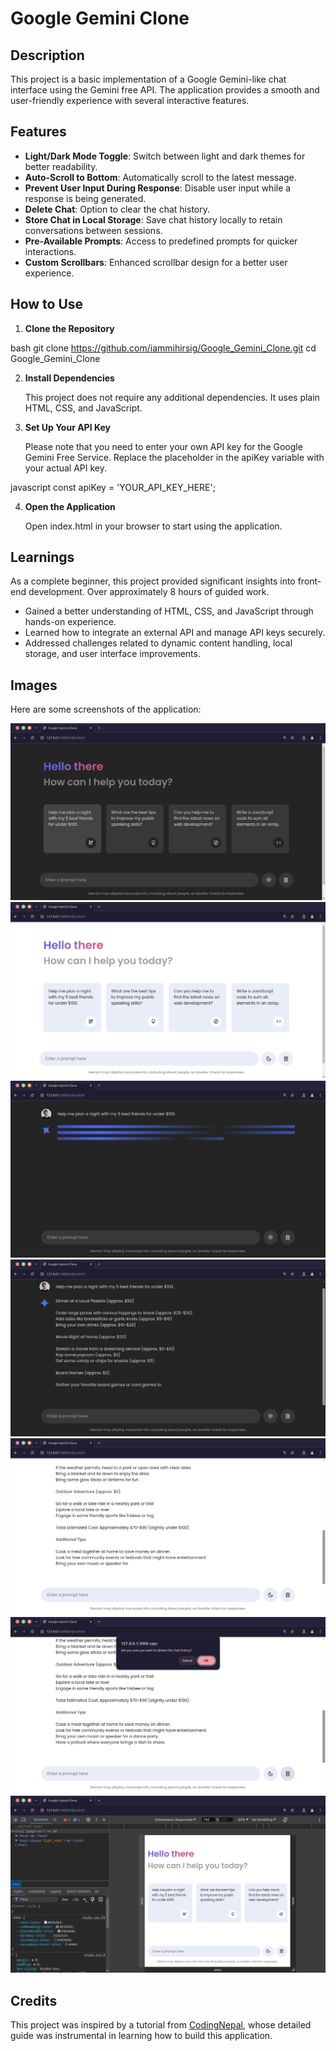 # Google Gemini Clone

## Description

This project is a basic implementation of a Google Gemini-like chat interface using the Gemini free API. The application provides a smooth and user-friendly experience with several interactive features.

## Features

- **Light/Dark Mode Toggle**: Switch between light and dark themes for better readability.
- **Auto-Scroll to Bottom**: Automatically scroll to the latest message.
- **Prevent User Input During Response**: Disable user input while a response is being generated.
- **Delete Chat**: Option to clear the chat history.
- **Store Chat in Local Storage**: Save chat history locally to retain conversations between sessions.
- **Pre-Available Prompts**: Access to predefined prompts for quicker interactions.
- **Custom Scrollbars**: Enhanced scrollbar design for a better user experience.

## How to Use

1. **Clone the Repository**



bash
    git clone https://github.com/iammihirsig/Google_Gemini_Clone.git
    cd Google_Gemini_Clone



2. **Install Dependencies**

    This project does not require any additional dependencies. It uses plain HTML, CSS, and JavaScript.

3. **Set Up Your API Key**

    Please note that you need to enter your own API key for the Google Gemini Free Service. Replace the placeholder in the apiKey variable with your actual API key.



javascript
    const apiKey = 'YOUR_API_KEY_HERE';



4. **Open the Application**

    Open index.html in your browser to start using the application.

## Learnings

As a complete beginner, this project provided significant insights into front-end development. Over approximately 8 hours of guided work.

- Gained a better understanding of HTML, CSS, and JavaScript through hands-on experience.
- Learned how to integrate an external API and manage API keys securely.
- Addressed challenges related to dynamic content handling, local storage, and user interface improvements.

## Images

Here are some screenshots of the application:

![Screenshot 1](/img/1.png)
![Screenshot 2](/img/6.png)
![Screenshot 3](/img/2.png)
![Screenshot 4](/img/3.png)
![Screenshot 5](/img/4.png)
![Screenshot 6](/img/5.png)
![Screenshot 7](/img/7.png)


## Credits

This project was inspired by a tutorial from [CodingNepal](https://youtu.be/31dmameWOR8?feature=shared), whose detailed guide was instrumental in learning how to build this application.
